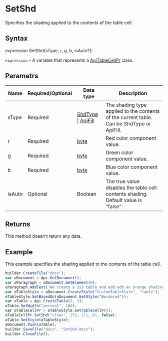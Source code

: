 # SetShd

Specifies the shading applied to the contents of the table cell.

## Syntax

expression.SetShd(sType, r, g, b, isAuto?);

`expression` - A variable that represents a [ApiTableCellPr](../ApiTableCellPr.md) class.

## Parametrs

| **Name** | **Required/Optional** | **Data type** | **Description** |
| ------------- | ------------- | ------------- | ------------- |
| sType | Required | [ShdType](../../../Enumerations/ShdType.md) &#124; [ApiFill](../../ApiFill/ApiFill.md) | The shading type applied to the contents of the current table. Can be ShdType or ApiFill. |
| r | Required | [byte](../../../Enumerations/byte.md) | Red color component value. |
| g | Required | [byte](../../../Enumerations/byte.md) | Green color component value. |
| b | Required | [byte](../../../Enumerations/byte.md) | Blue color component value. |
| isAuto | Optional | Boolean | The true value disables the table cell contents shading. Default value is "false". |

## Returns

This method doesn't return any data.

## Example

This example specifies the shading applied to the contents of the table cell.

```javascript
builder.CreateFile("docx");
var oDocument = Api.GetDocument();
var oParagraph = oDocument.GetElement(0);
oParagraph.AddText("We create a 3x3 table and add add an orange shading to all cells:");
var oTableStyle = oDocument.CreateStyle("CustomTableStyle", "table");
oTableStyle.SetBasedOn(oDocument.GetStyle("Bordered"));
var oTable = Api.CreateTable(3, 3);
oTable.SetWidth("percent", 100);
var oTableCellPr = oTableStyle.GetTableCellPr();
oTableCellPr.SetShd("clear", 255, 111, 61, false);
oTable.SetStyle(oTableStyle);
oDocument.Push(oTable);
builder.SaveFile("docx", "SetShd.docx");
builder.CloseFile();
```